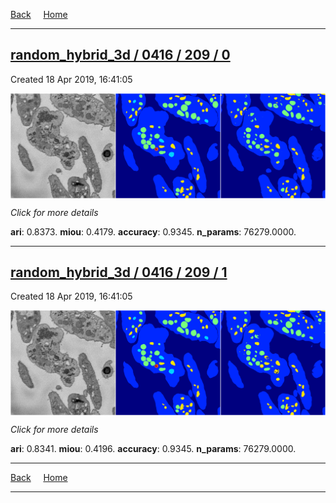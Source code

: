 
[Back](..)&nbsp;&nbsp;&nbsp;&nbsp;&nbsp;[Home](https://leapmanlab.github.io/snapshots)

---

<div class="summary"><a href="0"><h2>random_hybrid_3d / 0416 / 209 / 0</h2></a><p>Created 18 Apr 2019, 16:41:05
</p><a href="0"><img src="0/media/summary.png" align="center"></a><p>
<i>Click for more details</i>
</p></div>

**ari**: 0.8373. **miou**: 0.4179. **accuracy**: 0.9345. **n_params**: 76279.0000. 

---

<div class="summary"><a href="1"><h2>random_hybrid_3d / 0416 / 209 / 1</h2></a><p>Created 18 Apr 2019, 16:41:05
</p><a href="1"><img src="1/media/summary.png" align="center"></a><p>
<i>Click for more details</i>
</p></div>

**ari**: 0.8341. **miou**: 0.4196. **accuracy**: 0.9345. **n_params**: 76279.0000. 

---

[Back](..)&nbsp;&nbsp;&nbsp;&nbsp;&nbsp;[Home](https://leapmanlab.github.io/snapshots)

---